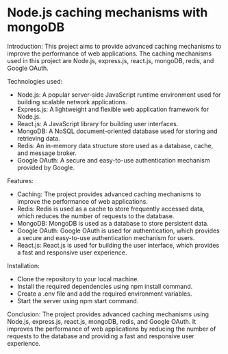 
# Node.js caching mechanisms with mongoDB

Introduction:
This project aims to provide advanced caching mechanisms to improve the performance of web applications. The caching mechanisms used in this project are Node.js, express.js, react.js, mongoDB, redis, and Google OAuth.

Technologies used:
- Node.js: A popular server-side JavaScript runtime environment used for building scalable network applications.
- Express.js: A lightweight and flexible web application framework for Node.js.
- React.js: A JavaScript library for building user interfaces.
- MongoDB: A NoSQL document-oriented database used for storing and retrieving data.
- Redis: An in-memory data structure store used as a database, cache, and message broker.
- Google OAuth: A secure and easy-to-use authentication mechanism provided by Google.

Features:
- Caching: The project provides advanced caching mechanisms to improve the performance of web applications.
- Redis: Redis is used as a cache to store frequently accessed data, which reduces the number of requests to the database.
- MongoDB: MongoDB is used as a database to store persistent data.
- Google OAuth: Google OAuth is used for authentication, which provides a secure and easy-to-use authentication mechanism for users.
- React.js: React.js is used for building the user interface, which provides a fast and responsive user experience.

Installation:
- Clone the repository to your local machine.
- Install the required dependencies using npm install command.
- Create a .env file and add the required environment variables.
- Start the server using npm start command.

Conclusion:
The project provides advanced caching mechanisms using Node.js, express.js, react.js, mongoDB, redis, and Google OAuth. It improves the performance of web applications by reducing the number of requests to the database and providing a fast and responsive user experience.

